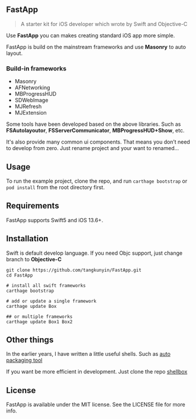 ## FastApp

> A starter kit for iOS developer which wrote by Swift and Objective-C

Use **FastApp** you can makes creating standard iOS app more simple.

FastApp is build on the mainstream frameworks and use **Masonry** to auto layout.

### Build-in frameworks

- Masonry
- AFNetworking
- MBProgressHUD
- SDWebImage
- MJRefresh
- MJExtension

Some tools have been developed based on the above libraries. Such as **FSAutolayoutor**, **FSServerCommunicator**, **MBProgressHUD+Show**, etc.

It's also provide many common ui components. That means you don’t need to develop from zero. Just rename project and your want to renamed...

## Usage

To run the example project, clone the repo, and run `carthage bootstrap` or `pod install` from the root directory first.

## Requirements

FastApp supports Swift5 and iOS 13.6+.

## Installation

Swift is default develop language. If you need Objc support, just change branch to **Objective-C**

```
git clone https://github.com/tangkunyin/FastApp.git
cd FastApp

# install all swift frameworks
carthage bootstrap
	
# add or update a single framework
carthage update Box

## or multiple frameworks
carthage update Box1 Box2
```


## Other things

In the earlier years, I have written a little useful shells. Such as [auto packaging tool](https://github.com/tangkunyin/Shellbox/blob/master/bin/ipaTool.sh)

If you want be more efficient in development. Just clone the repo [shellbox](https://github.com/tangkunyin/Shellbox)

## License

FastApp is available under the MIT license. See the LICENSE file for more info.




